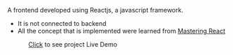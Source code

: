 A frontend developed using Reactjs, a javascript framework.
<ul>
  <li>It is not connected to backend</li>
  <li>All the concept that is implemented were learned from <a href="https://codewithmosh.com/p/mastering-react">Mastering React</a></li>
<ul>
  <p><a href="https://vidly-react-afk.herokuapp.com/movies" target=_blank>Click</a> to see project Live Demo</p>
